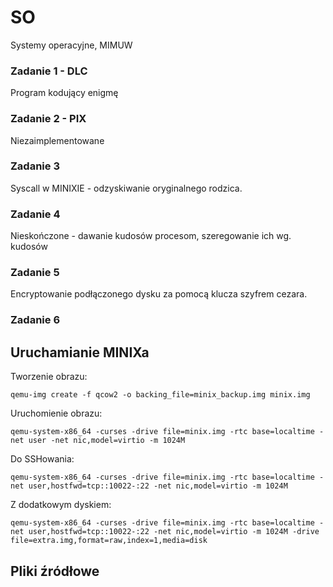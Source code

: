 # SO
Systemy operacyjne, MIMUW


### Zadanie 1 - DLC

Program kodujący enigmę

### Zadanie 2 - PIX

Niezaimplementowane

### Zadanie 3 

Syscall w MINIXIE - odzyskiwanie oryginalnego rodzica.

### Zadanie 4

Nieskończone - dawanie kudosów procesom, szeregowanie ich wg. kudosów

### Zadanie 5

Encryptowanie podłączonego dysku za pomocą klucza szyfrem cezara.

### Zadanie 6


## Uruchamianie MINIXa

Tworzenie obrazu:

```
qemu-img create -f qcow2 -o backing_file=minix_backup.img minix.img
```
Uruchomienie obrazu:

```
qemu-system-x86_64 -curses -drive file=minix.img -rtc base=localtime -net user -net nic,model=virtio -m 1024M
```

Do SSHowania:
```
qemu-system-x86_64 -curses -drive file=minix.img -rtc base=localtime -net user,hostfwd=tcp::10022-:22 -net nic,model=virtio -m 1024M
```

Z dodatkowym dyskiem:

```
qemu-system-x86_64 -curses -drive file=minix.img -rtc base=localtime -net user,hostfwd=tcp::10022-:22 -net nic,model=virtio -m 1024M -drive file=extra.img,format=raw,index=1,media=disk
```

## Pliki źródłowe

